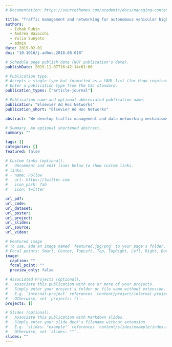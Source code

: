 ```yaml
---
# Documentation: https://sourcethemes.com/academic/docs/managing-content/

title: "Traffic management and networking for autonomous vehicular highway systems"
authors:
  - Izhak Rubin
  - Andrea Baiocchi
  - Yulia Sunyoto
  - admin
date: 2019-02-01
doi: "10.1016/j.adhoc.2018.08.018"

# Schedule page publish date (NOT publication's date).
publishDate: 2019-11-07T16:42:14+01:00

# Publication type.
# Accepts a single type but formatted as a YAML list (for Hugo requirements).
# Enter a publication type from the CSL standard.
publication_types: ["article-journal"]

# Publication name and optional abbreviated publication name.
publication: "Elsevier Ad Hoc Networks"
publication_short: "Elsevier Ad Hoc Networks"

abstract: "We develop traffic management and data networking mechanisms and study their integrated design for an autonomous transportation system. The traffic management model involves a multi-lane multi-segment highway. Ramp managers regulate admission of vehicles into the highway and their routing to designated lanes. Vehicles moving across each lane are organized into platoons. A Platoon Leader (PL) is elected in each platoon and is used to manage its members and their communications with the infrastructure and with vehicles in other platoons. We develop new methods that are employed to determine the structural formations of platoons and their mobility processes in each lane, aiming to maximize the realized flow rate under vehicular end-to-end delay constraints. We set a limit on the vehicular on-ramp queueing delay and on the (per unit distance) transit time incurred along the highway. We make use of the platoon formations to develop new Vehicle-to-Vehicle (V2V) wireless networking cross-layer schemes that are used to disseminate messages among vehicles traveling within a specified neighborhood. For this purpose, we develop algorithms that configure a hierarchical networking architecture for the autonomous system. Certain platoon leaders are dynamically assigned to act as Backbone Nodes (BNs). The latter are interconnected by communications links to form a Backbone Network (Bnet). Each BN serves as an access point for its Access Network (Anet), which consists of its mobile clients. We study the delay-throughput performance behavior of the network system and determine the optimal setting of its parameters, assuming both TDMA and IEEE 802.11p oriented wireless channel sharing (MAC) schemes. Integrating these traffic management and data networking mechanisms, we demonstrate the performance tradeoffs available to the system designer and manager when aiming to synthesize an autonomous transportation system operation that achieves targeted vehicular flow rates and transit delays while also setting the data communications network system to meet targeted message throughput and delay objectives."

# Summary. An optional shortened abstract.
summary: ""

tags: []
categories: []
featured: false

# Custom links (optional).
#   Uncomment and edit lines below to show custom links.
# links:
# - name: Follow
#   url: https://twitter.com
#   icon_pack: fab
#   icon: twitter

url_pdf:
url_code:
url_dataset:
url_poster:
url_project:
url_slides:
url_source:
url_video:

# Featured image
# To use, add an image named `featured.jpg/png` to your page's folder. 
# Focal points: Smart, Center, TopLeft, Top, TopRight, Left, Right, BottomLeft, Bottom, BottomRight.
image:
  caption: ""
  focal_point: ""
  preview_only: false

# Associated Projects (optional).
#   Associate this publication with one or more of your projects.
#   Simply enter your project's folder or file name without extension.
#   E.g. `internal-project` references `content/project/internal-project/index.md`.
#   Otherwise, set `projects: []`.
projects: []

# Slides (optional).
#   Associate this publication with Markdown slides.
#   Simply enter your slide deck's filename without extension.
#   E.g. `slides: "example"` references `content/slides/example/index.md`.
#   Otherwise, set `slides: ""`.
slides: ""
---
```

